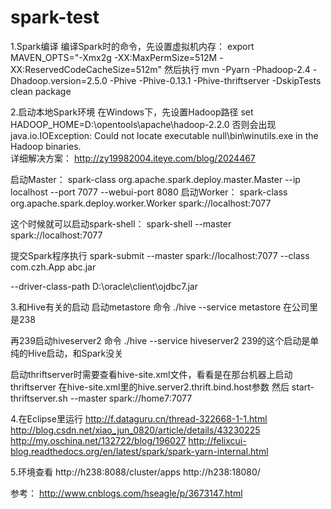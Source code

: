 # spark-test
1.Spark编译
编译Spark时的命令，先设置虚拟机内存：
export MAVEN_OPTS="-Xmx2g -XX:MaxPermSize=512M -XX:ReservedCodeCacheSize=512m"
然后执行
mvn -Pyarn -Phadoop-2.4 -Dhadoop.version=2.5.0 -Phive -Phive-0.13.1 -Phive-thriftserver -DskipTests clean package

2.启动本地Spark环境
在Windows下，先设置Hadoop路径
set HADOOP_HOME=D:\opentools\apache\hadoop-2.2.0
否则会出现
java.io.IOException: Could not locate executable null\bin\winutils.exe in the Hadoop binaries.  
详细解决方案：
http://zy19982004.iteye.com/blog/2024467

启动Master：
spark-class org.apache.spark.deploy.master.Master --ip localhost --port 7077 --webui-port 8080
启动Worker：
spark-class org.apache.spark.deploy.worker.Worker spark://localhost:7077

这个时候就可以启动spark-shell：
spark-shell --master spark://localhost:7077

提交Spark程序执行
spark-submit --master spark://localhost:7077 --class com.czh.App abc.jar

--driver-class-path D:\oracle\client\ojdbc7.jar

3.和Hive有关的启动
启动metastore       命令  ./hive --service metastore
在公司里是238

再239启动hiveserver2   命令  ./hive --service hiveserver2
239的这个启动是单纯的Hive启动，和Spark没关

启动thriftserver时需要查看hive-site.xml文件，看看是在那台机器上启动thriftserver
在hive-site.xml里的hive.server2.thrift.bind.host参数
然后
start-thriftserver.sh --master spark://home7:7077

4.在Eclipse里运行
http://f.dataguru.cn/thread-322668-1-1.html
http://blog.csdn.net/xiao_jun_0820/article/details/43230225
http://my.oschina.net/132722/blog/196027
http://felixcui-blog.readthedocs.org/en/latest/spark/spark-yarn-internal.html

5.环境查看
http://h238:8088/cluster/apps
http://h238:18080/


参考：
http://www.cnblogs.com/hseagle/p/3673147.html